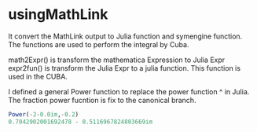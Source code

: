 # usingMathLink
It convert the MathLink output to Julia function and symengine function. 
The functions are used to perform the integral by Cuba.

math2Expr() is transform the mathematica Expression to Julia Expr
expr2fun() is transform the Julia Expr to a julia function. This function is used in the CUBA.

I defined a general Power function to replace the power function ^ in Julia. The fraction power fucntion is fix to the canonical branch.
```julia
Power(-2-0.0im,-0.2)
0.7042902001692478 - 0.5116967824803669im
```

